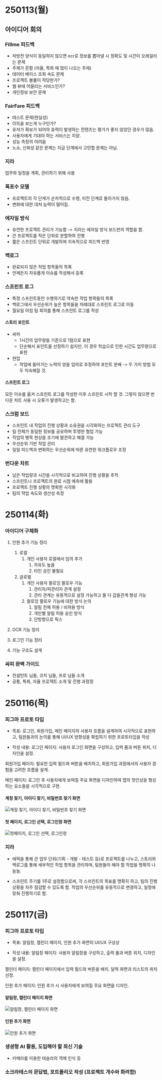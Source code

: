 
# 250113(월)


## 아이디어 회의

### Fillme 피드백
- 처방전 양식이 동일하지 않으면 ocr로 정보를 뽑아낼 시 정확도 및 시간이 오래걸리는 문제
- 주제가 흔함 (자율, 특화 때 많이 나오는 주제)
- 데이터 베이스 조회 속도 문제
- 프로젝트 볼륨이 적당한가?
- 웹 뷰에 어울리는 서비스인가?
- 개인정보 보안 문제

### FairFare 피드백
- 테스트 문제(현실성)
- 이득을 보는게 누구인가?
- 유저가 확보가 되어야 효력이 발생하는 컨텐츠는 평가가 좋지 않았던 경우가 많음.
- 사용자에게 기대야 하는 서비스는 지양.
- 성능 측정의 어려움
- 노쇼, 신뢰성 같은 문제는 지금 단계에서 고민할 문제는 아님.


### 지라
업무와 일정을 계획, 관리하기 위해 사용

### 폭포수 모델
- 프로젝트의 각 단계가 순차적으로 수행, 이전 단계로 돌아가지 않음.
- 변화에 대한 대처 능력이 떨어짐.

### 에자일 방식
- 유연한 프로젝트 관리가 가능함 -> 지라는 에자일 방식 보드판의 역할을 함.
- 큰 프로젝트를 작은 단위로 분할하여 진행
- 짧은 스프린트 단위로 개발하며 지속적으로 피드백 반영

### 백로그
- 완료되지 않은 작업 항목들의 목록
- 언제든지 자유롭게 이슈를 작성해서 등록

### 스프린트 로그
- 특정 스프린트동안 수행하기로 약속한 작업 항목들의 목록
- 백로그에서 우선순위가 높은 항목들을 차례대로 스프린트 로그로 이동
- 월요일 아침 팀 회의를 통해 스프린트 로그를 작성

#### 스토리 포인트
- 싸피
    - 1시간의 업무량을 기준으로 1점으로 표현
    - 단순해서 포인트를 선정하기 쉽지만, 이 경우 학습으로 인한 시간도 업무량으로 표현
- 현업
    - 작업에 들어가는 노력의 양을 임의로 추정하여 포인트 분배
    -> 두 가지 방법 모두 익숙해질 것.
 
#### 스프린트 로그
모든 이슈를 옮겨 스프린트 로그를 작성한 이후 스프린트 시작 할 것.
그렇지 않으면 번다운 차트 사용 시 오류가 발생하고는 함.

### 스크럼 보드
- 스프린트 내 작업의 진행 상황과 소유권을 시각화하는 프로젝트 관리 도구
- 팀 전체가 동일한 정보를 공유하며 투명한 협업 가능
- 작업의 병목 현상을 조기에 발견하고 해결 가능
- 우선순위 기반 작업 관리
- 일일 피드백과 변화하는 우선순위에 따른 유연한 워크플로우 조정

### 번다운 차트
- 남은 작업량과 시간을 시각적으로 비교하여 진행 상황을 추적
- 스프린트나 프로젝트의 완료 시점 예측에 활용
- 프로젝트 진행 상황의 명확한 시각화
- 팀의 작업 속도와 생산성 측정


# 250114(화)
### 아이디어 구체화
1. 인원 추가 기능 정리
    1. 로컬
        1. 개인 사용자 로컬에서 임의 추가
            1. 자유도 높음 
            2. 타인 승인 불필요
    2. 글로벌
        1. 개인 사용자 팔로잉 팔로우 기능
            1. 관리자/피관리자 관계 설정
            2. 관리 관계는 유동적으로 설정 가능하고 둘 다 갑을관계 형성 가능
        2. 팔로잉 팔로우 기능에 대한 방식 논의
            1. 알림 전체 허용 / 비허용 방식
            2. 개인별 알림 허용 승인 방식
            3.  단방향으로 픽스

2. OCR 기능 정리

3. 로그인 기능 정리

4. 기능 구조도 설계

### 싸피 완벽 가이드
- 컨설턴트 님들, 코치 님들, 프로 님들 소개
- 공통, 특화, 자율 프로젝트 소개 및 진행 과정정


# 250116(목)

### 피그마 프로토 타입

- 목표: 로그인, 회원가입, 메인 페이지의 사용자 흐름을 설계하여 시각적으로 표현하고, 팀원들과의 논의를 통해 UI/UX 방향성을 확립하기 위한 프로토타입을 작성

- 작성 내용:
로그인 페이지: 사용자 로그인 화면을 구성하고, 입력 폼과 버튼 위치, 디자인을 설정.

회원가입 페이지: 필요한 입력 필드와 버튼을 배치하고, 회원가입 과정에서의 사용자 경험을 고려한 흐름을 설계.

메인 페이지: 로그인 후 사용자에게 보여질 주요 화면을 디자인하여 앱의 첫인상을 형성하는 요소들을 시각적으로 구현.

#### 계정 찾기, 아이디 찾기, 비밀번호 찾기 화면

![계정 찾기, 아이디 찾기, 비밀번호 찾기 화면](https://lab.ssafy.com/s12-webmobile2-sub1/S12P11A606/-/raw/TIL/TIL/img/%EC%9D%B4%ED%99%94%EC%A0%95/image__1_.png)


#### 첫 페이지, 로그인 선택, 로그인창 화면

![첫페이지, 로그인 선택, 로그인창](https://lab.ssafy.com/s12-webmobile2-sub1/S12P11A606/-/raw/TIL/TIL/img/%EC%9D%B4%ED%99%94%EC%A0%95/image.png)


### 지라
- 에픽을 통해 큰 업무 단위(기획 - 개발 - 테스트 등)로 프로젝트를 나누고, 스토리와 백로그를 통해 세부적인 작업 항목을 관리하며, 팀원들이 해야 할 작업을 명확히 나눔눔.

- 스프린트 주기를 1주로 설정함으로써, 각 스프린트의 목표를 명확히 하고, 팀의 진행 상황을 자주 점검할 수 있도록 함. 작업의 우선순위를 유동적으로 변경하고, 일정에 맞춰 진행하기로 함.

# 250117(금)

### 피그마 프로토 타입

- 목표: 알림창, 캘린더 페이지, 인원 추가 화면의 UI/UX 구상상

- 작성 내용:
알림창 페이지: 사용자 알림창을 구성하고, 출력 폼과 버튼 위치, 디자인을 설정.

캘린더 페이지: 캘린더 페이지에서 입력 필드와 버튼을 배치. 달력 화면과 리스트의 위치 선정.

인원 추가 페이지: 인원 추가 시 사용자에게 보여질 주요 화면을 디자인.

#### 알림창, 캘린더 페이지 화면

![알림창, 캘린더 페이지 화면](https://lab.ssafy.com/s12-webmobile2-sub1/S12P11A606/-/raw/TIL/TIL/img/%EC%9D%B4%ED%99%94%EC%A0%95/image3.png?ref_type=heads)


#### 인원 추가 화면

![인원 추가 화면](https://lab.ssafy.com/s12-webmobile2-sub1/S12P11A606/-/raw/TIL/TIL/img/%EC%9D%B4%ED%99%94%EC%A0%95/image4.png?ref_type=heads)


### 생셩형 AI 활용, 도입해야 할 최신 기술
- 카메라를 이용한 테슬라의 객체 인식 등

### 소크라테스의 문답법, 포트폴리오 작성 (프로젝트 개수와 화려함)
